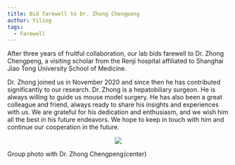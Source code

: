 ```yaml
---
title: Bid farewell to Dr. Zhong Chengpeng
author: Yiling
tags: 
  - Farewell
---
```


After three years of fruitful collaboration, our lab bids farewell to Dr. Zhong Chengpeng, a visiting scholar from the Renji hospital affiliated to Shanghai Jiao Tong University School of Medicine.

Dr. Zhong joined us in November 2020 and since then he has contributed significantly to our research. Dr. Zhong is a hepatobiliary surgeon. He is always willing to guide us mouse model surgery. He has also been a great colleague and friend, always ready to share his insights and experiences with us. We are grateful for his dedication and enthusiasm, and we wish him all the best in his future endeavors. We hope to keep in touch with him and continue our cooperation in the future.

<p align="center" width="60%">
    <img src="https://user-images.githubusercontent.com/81615397/274228231-a946669d-941a-4c88-a937-7213c721bc2d.jpg">
    <figcaption>Group photo with Dr. Zhong Chengpeng(center)</figcaption>
</p>

